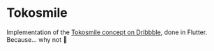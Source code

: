 # Tokosmile
Implementation of the [Tokosmile concept on Dribbble](https://dribbble.com/shots/20562734--Animation-Marketplace-Mobile-App-Concept-Tokosmile), done in Flutter. Because... why not 🙂
